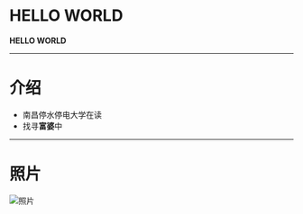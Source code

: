 # HELLO WORLD

**HELLO WORLD**

***

# 介绍
- 南昌停水停电大学在读
- 找寻**富婆**中

***

# 照片
![照片](https://tse4-mm.cn.bing.net/th/id/OIP-C.S3XMuDModFSd66fAWBBUjgHaHa?w=169&h=180&c=7&r=0&o=5&dpr=1.25&pid=1.7 "猫猫头")
